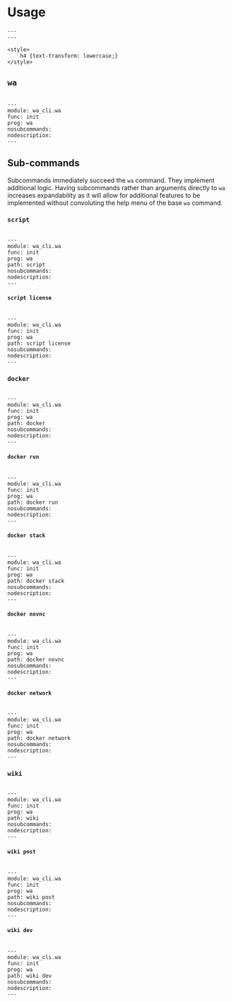 # Usage

```{raw} html
---
---

<style>
	h4 {text-transform: lowercase;}
</style>
```

## `wa`

```{autosimple} wa_cli.wa.init
```

```{argparse}
---
module: wa_cli.wa
func: init
prog: wa
nosubcommands:
nodescription:
---
```

## Sub-commands

Subcommands immediately succeed the `wa` command. They implement additional logic. Having subcommands rather than arguments directly to `wa` increases expandability as it will allow for additional features to be implemented without convoluting the help menu of the base `wa` command.

### `script`

```{autosimple} wa_cli.script.init
```

```{argparse}
---
module: wa_cli.wa
func: init
prog: wa
path: script
nosubcommands:
nodescription:
---
```

#### `script license`

```{autosimple} wa_cli.script.run_license
```

```{argparse}
---
module: wa_cli.wa
func: init
prog: wa
path: script license
nosubcommands:
nodescription:
---
```

### `docker`

```{autosimple} wa_cli.docker_cli.init
```

```{argparse}
---
module: wa_cli.wa
func: init
prog: wa
path: docker
nosubcommands:
nodescription:
---
```

#### `docker run`

```{autosimple} wa_cli.docker_cli.run_run
```

```{argparse}
---
module: wa_cli.wa
func: init
prog: wa
path: docker run
nosubcommands:
nodescription:
---
```

#### `docker stack`

```{autosimple} wa_cli.docker_cli.run_stack
```

```{argparse}
---
module: wa_cli.wa
func: init
prog: wa
path: docker stack
nosubcommands:
nodescription:
---
```

#### `docker novnc`

```{autosimple} wa_cli.docker_cli.run_novnc
```

```{argparse}
---
module: wa_cli.wa
func: init
prog: wa
path: docker novnc
nosubcommands:
nodescription:
---
```

#### `docker network`

```{autosimple} wa_cli.docker_cli.run_network
```

```{argparse}
---
module: wa_cli.wa
func: init
prog: wa
path: docker network
nosubcommands:
nodescription:
---
```

### `wiki`

```{autosimple} wa_cli.wiki.init
```

```{argparse}
---
module: wa_cli.wa
func: init
prog: wa
path: wiki
nosubcommands:
nodescription:
---
```

#### `wiki post`

```{autosimple} wa_cli.wiki.run_post
```

```{argparse}
---
module: wa_cli.wa
func: init
prog: wa
path: wiki post
nosubcommands:
nodescription:
---
```

#### `wiki dev`

```{autosimple} wa_cli.wiki.run_dev
```

```{argparse}
---
module: wa_cli.wa
func: init
prog: wa
path: wiki dev
nosubcommands:
nodescription:
---
```

